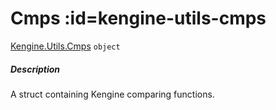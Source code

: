 # Cmps  :id=kengine-utils-cmps

[Kengine.Utils.Cmps](Kengine.Utils.Cmps) <code>object</code>
<!-- tabs:start -->


##### **Description**

A struct containing Kengine comparing functions.


<!-- tabs:end -->

